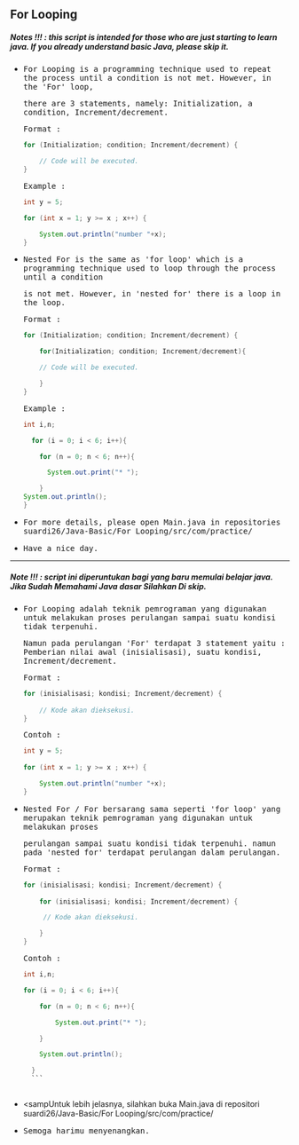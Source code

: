 ## For Looping
##### Notes !!! : this script is intended for those who are just starting to learn java. If you already understand basic Java, please skip it.

- <samp>For Looping is a programming technique used to repeat the process until a condition is not met. However, in the 'For' loop,</samp>

  <samp>there are 3 statements, namely: Initialization, a condition, Increment/decrement.</samp>
  
    <samp>  Format :</samp>
 
    ```java
    for (Initialization; condition; Increment/decrement) {

        // Code will be executed.
    }
    ```
  
    <samp>  Example :</samp>

    ```java
    int y = 5;

    for (int x = 1; y >= x ; x++) {

        System.out.println("number "+x);
    }    
    ```
  
- <samp>Nested For is the same as 'for loop' which is a programming technique used to loop through the process until a condition </samp> 

  <samp>is not met. However, in 'nested for' there is a loop in the loop.</samp>
        
    <samp>  Format :</samp>
    
    ```java
    for (Initialization; condition; Increment/decrement) {

        for(Initialization; condition; Increment/decrement){

        // Code will be executed.

        }
    }
    ```
    
    <samp>  Example :</samp>

    ```java
    int i,n;

      for (i = 0; i < 6; i++){

        for (n = 0; n < 6; n++){

          System.out.print("* ");

        }
    System.out.println();
    }
    ```
      
- <samp>For more details, please open Main.java in repositories suardi26/Java-Basic/For Looping/src/com/practice/</samp>

- <samp>Have a nice day.</samp>

---

##### Note !!! : script ini diperuntukan bagi yang baru memulai belajar java. Jika Sudah Memahami Java dasar Silahkan Di skip.

- <samp>For Looping adalah teknik pemrograman yang digunakan untuk melakukan proses perulangan sampai suatu kondisi tidak terpenuhi.</samp>

  <samp>Namun pada perulangan 'For' terdapat 3 statement yaitu : Pemberian nilai awal (inisialisasi), suatu kondisi, Increment/decrement.</samp>
  
  <samp>  Format :</samp>
 
    ```java
    for (inisialisasi; kondisi; Increment/decrement) {
        
        // Kode akan dieksekusi.
    }
    ```
  
    <samp>  Contoh :</samp>

    ```java
    int y = 5;
        
    for (int x = 1; y >= x ; x++) {

        System.out.println("number "+x);
    } 
    ```
- <samp>Nested For / For bersarang sama seperti 'for loop' yang merupakan teknik pemrograman yang digunakan untuk melakukan proses</samp> 

  <samp>perulangan sampai suatu kondisi tidak terpenuhi. namun pada 'nested for' terdapat perulangan dalam perulangan.</samp>
        
    <samp>  Format :</samp>
    
    ```java
    for (inisialisasi; kondisi; Increment/decrement) {
        
        for (inisialisasi; kondisi; Increment/decrement) {

         // Kode akan dieksekusi.

        }
    }
    ```
    
    <samp>  Contoh :</samp>

    ```java
    int i,n;

    for (i = 0; i < 6; i++){

        for (n = 0; n < 6; n++){

            System.out.print("* ");

        }

        System.out.println();

      }
      ```
      
- <sampUntuk lebih jelasnya, silahkan buka Main.java di repositori suardi26/Java-Basic/For Looping/src/com/practice/</samp>

- <samp>Semoga harimu menyenangkan.</samp>
